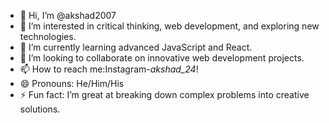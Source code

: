 - 👋 Hi, I’m @akshad2007
- 👀 I’m interested in critical thinking, web development, and exploring new technologies.
- 🌱 I’m currently learning advanced JavaScript and React.
- 💞️ I’m looking to collaborate on innovative web development projects.
- 📫 How to reach me:Instagram-_akshad_24_!
- 😄 Pronouns: He/Him/His
- ⚡ Fun fact: I’m great at breaking down complex problems into creative solutions. 
<!---
akshad2007/akshad2007 is a ✨ special ✨ repository because its `README.md` (this file) appears on your GitHub profile.
You can click the Preview link to take a look at your changes.
--->
